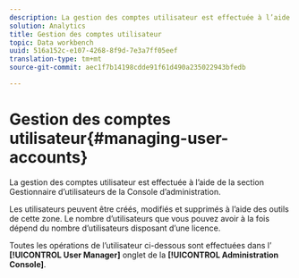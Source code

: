 ```yaml
---
description: La gestion des comptes utilisateur est effectuée à l’aide de la section Gestionnaire d’utilisateurs de la Console d’administration.
solution: Analytics
title: Gestion des comptes utilisateur
topic: Data workbench
uuid: 516a152c-e107-4268-8f9d-7e3a7ff05eef
translation-type: tm+mt
source-git-commit: aec1f7b14198cdde91f61d490a235022943bfedb

---
```



# Gestion des comptes utilisateur{#managing-user-accounts}

La gestion des comptes utilisateur est effectuée à l’aide de la section Gestionnaire d’utilisateurs de la Console d’administration.

Les utilisateurs peuvent être créés, modifiés et supprimés à l’aide des outils de cette zone. Le nombre d’utilisateurs que vous pouvez avoir à la fois dépend du nombre d’utilisateurs disposant d’une licence.

Toutes les opérations de l’utilisateur ci-dessous sont effectuées dans l’ **[!UICONTROL User Manager]** onglet de la **[!UICONTROL Administration Console]**.
